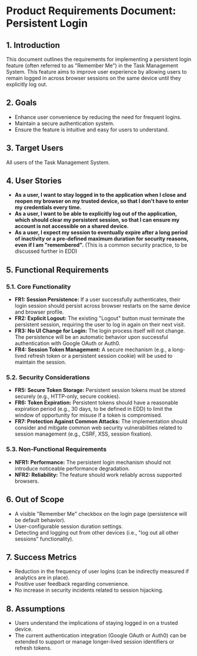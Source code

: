 # Product Requirements Document: Persistent Login

## 1. Introduction
This document outlines the requirements for implementing a persistent login feature (often referred to as "Remember Me") in the Task Management System. This feature aims to improve user experience by allowing users to remain logged in across browser sessions on the same device until they explicitly log out.

## 2. Goals
- Enhance user convenience by reducing the need for frequent logins.
- Maintain a secure authentication system.
- Ensure the feature is intuitive and easy for users to understand.

## 3. Target Users
All users of the Task Management System.

## 4. User Stories
- **As a user, I want to stay logged in to the application when I close and reopen my browser on my trusted device, so that I don't have to enter my credentials every time.**
- **As a user, I want to be able to explicitly log out of the application, which should clear my persistent session, so that I can ensure my account is not accessible on a shared device.**
- **As a user, I expect my session to eventually expire after a long period of inactivity or a pre-defined maximum duration for security reasons, even if I am "remembered".** (This is a common security practice, to be discussed further in EDD)

## 5. Functional Requirements

### 5.1. Core Functionality
- **FR1: Session Persistence:** If a user successfully authenticates, their login session should persist across browser restarts on the same device and browser profile.
- **FR2: Explicit Logout:** The existing "Logout" button must terminate the persistent session, requiring the user to log in again on their next visit.
- **FR3: No UI Change for Login:** The login process itself will not change. The persistence will be an automatic behavior upon successful authentication with Google OAuth or Auth0.
- **FR4: Session Token Management:** A secure mechanism (e.g., a long-lived refresh token or a persistent session cookie) will be used to maintain the session.

### 5.2. Security Considerations
- **FR5: Secure Token Storage:** Persistent session tokens must be stored securely (e.g., HTTP-only, secure cookies).
- **FR6: Token Expiration:** Persistent tokens should have a reasonable expiration period (e.g., 30 days, to be defined in EDD) to limit the window of opportunity for misuse if a token is compromised.
- **FR7: Protection Against Common Attacks:** The implementation should consider and mitigate common web security vulnerabilities related to session management (e.g., CSRF, XSS, session fixation).

### 5.3. Non-Functional Requirements
- **NFR1: Performance:** The persistent login mechanism should not introduce noticeable performance degradation.
- **NFR2: Reliability:** The feature should work reliably across supported browsers.

## 6. Out of Scope
- A visible "Remember Me" checkbox on the login page (persistence will be default behavior).
- User-configurable session duration settings.
- Detecting and logging out from other devices (i.e., "log out all other sessions" functionality).

## 7. Success Metrics
- Reduction in the frequency of user logins (can be indirectly measured if analytics are in place).
- Positive user feedback regarding convenience.
- No increase in security incidents related to session hijacking.

## 8. Assumptions
- Users understand the implications of staying logged in on a trusted device.
 - The current authentication integration (Google OAuth or Auth0) can be extended to support or manage longer-lived session identifiers or refresh tokens.
